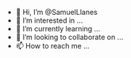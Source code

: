 - 👋 Hi, I’m @SamuelLlanes
- 👀 I’m interested in ...
- 🌱 I’m currently learning ...
- 💞️ I’m looking to collaborate on ...
- 📫 How to reach me ...

<!---
SamuelLlanes/SamuelLlanes is a ✨ special ✨ repository because its `README.md` (this file) appears on your GitHub profile.
You can click the Preview link to take a look at your changes.
--->
